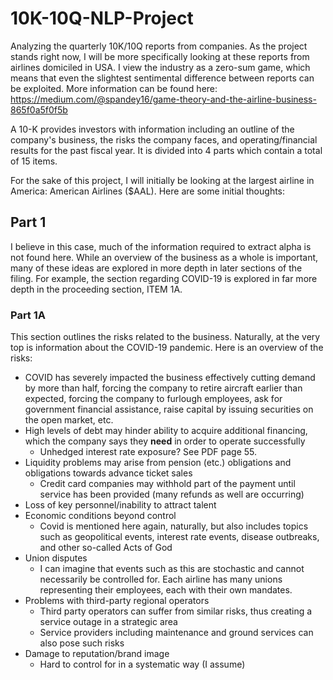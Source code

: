 # 10K-10Q-NLP-Project

Analyzing the quarterly 10K/10Q reports from companies. As the project stands right now, I will be more specifically looking at these reports from airlines domiciled in USA. I view the industry as a zero-sum game, which means that even the slightest sentimental difference between reports can be exploited. More information can be found here: https://medium.com/@spandey16/game-theory-and-the-airline-business-865f0a5f0f5b

A 10-K provides investors with information including an outline of the company's business, the risks the company faces, and operating/financial results for the past fiscal year. It is divided into 4 parts which contain a total of 15 items. 

For the sake of this project, I will initially be looking at the largest airline in America: American Airlines ($AAL). Here are some initial thoughts:

## Part 1

I believe in this case, much of the information required to extract alpha is not found here. While an overview of the business as a whole is important, many of these ideas are explored in more depth in later sections of the filing. For example, the section regarding COVID-19 is explored in far more depth in the proceeding section, ITEM 1A.

### Part 1A

This section outlines the risks related to the business. Naturally, at the very top is information about the COVID-19 pandemic. Here is an overview of the risks:

* COVID has severely impacted the business effectively cutting demand by more than half, forcing the company to retire aircraft earlier than expected, forcing the company to furlough employees, ask for government financial assistance, raise capital by issuing securities on the open market, etc. 
* High levels of debt may hinder ability to acquire additional financing, which the company says they **need** in order to operate successfully
  * Unhedged interest rate exposure? See PDF page 55.  
* Liquidity problems may arise from pension (etc.) obligations and obligations towards advance ticket sales
   * Credit card companies may withhold part of the payment until service has been provided (many refunds as well are occurring)
* Loss of key personnel/inability to attract talent
* Economic conditions beyond control
   * Covid is mentioned here again, naturally, but also includes topics such as geopolitical events, interest rate events, disease outbreaks, and other so-called Acts of God
* Union disputes
   * I can imagine that events such as this are stochastic and cannot necessarily be controlled for. Each airline has many unions representing their employees, each with their own mandates. 
* Problems with third-party regional operators
   * Third party operators can suffer from similar risks, thus creating a service outage in a strategic area
   * Service providers including maintenance and ground services can also pose such risks
* Damage to reputation/brand image
  * Hard to control for in a systematic way (I assume) 
